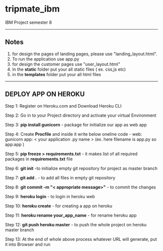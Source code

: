 # tripmate_ibm
IBM Project semester 8

----------------------------------------
**Notes**
----------------------------------------
1. for design the pages of landing pages, please use "landing_layout.html".
2. To run the application use app.py
3. for design the customer pages use "user_layout.html"
4. In the **static** folder put your all static files ( ex. css,js etc)
5. in the **templates** folder put your all html files

------------------------------------------
DEPLOY APP ON HEROKU 
------------------------------------------
Step 1: Register on Heroku.com and Download Heroku CLI

Step 2: Go in to your Project directory and activate your virtual Environment

Step 3: **pip install gunicorn** - package for initialize our app as web app

Step 4: Create **Procfile** and inside it write below oneline code
        - web: gunicorn app: < your application .py name > (ex. here filename is app.py so app:app )
        
Step 5: **pip freeze > requirements.txt** - it makes list of all required packages in **requirements.txt** file

Step 6: **git init** -to initialize empty git repository for project as master branch

Step 7: **git add .** - to add all files in empty git repository

Step 8: **git commit -m "< appropriate message>"** - to commit the changes

Step 9: **heroku login** - to login in heroku web

Step 10: **heroku create** - for creating a app on heroku

Step 11: **heroku rename your_app_name** - for rename heroku app

Step 12: **git push heroku master** - to push the whole project on heroku master branch

Step 13: At the end of whole above process whatever URL will generate, put it into Browser and run

